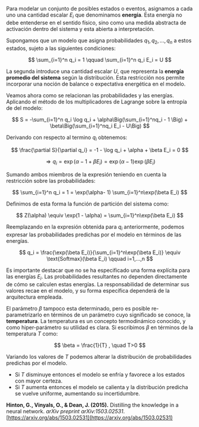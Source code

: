 
Para modelar un conjunto de posibles estados o eventos, asignamos a cada uno una cantidad escalar $E_i$ que denominamos **energía**. Esta energía no debe entenderse en el sentido físico, sino como una medida abstracta de activación dentro del sistema y esta abierta a interpretación. 

Supongamos que un modelo que asigna probabilidades $q_1, q_2, ..., q_n$ a estos estados, sujeto a las siguientes condiciones:

$$
\sum_{i=1}^n q_i = 1 \qquad \sum_{i=1}^n q_i E_i = U
$$

La segunda introduce una cantidad escalar $U$, que representa la **energía promedio del sistema** según la distribución. Esta restricción nos permite incorporar una noción de balance o expectativa energética en el modelo.

Veamos ahora como se relacionan las probabilidades y las energías. Aplicando el método de los multiplicadores de Lagrange sobre la entropía de del modelo:

$$
S = -\sum_{i=1}^n q_i \log q_i + \alpha\Big(\sum_{i=1}^nq_i - 1 \Big) + \beta\Big(\sum_{i=1}^nq_i E_i - U\Big) 
$$

Derivando con respecto al termino $q_i$ obtenemos:

$$
\frac{\partial S}{\partial q_i} = -1 - \log q_i +  \alpha + \beta E_i = 0
$$

$$
\Rightarrow q_i = \exp(\alpha - 1 + \beta E_i) = \exp(\alpha - 1)\exp(\beta E_i)
$$

Sumando ambos miembros de la expresión teniendo en cuenta la restricción sobre las probabilidades:

$$
\sum_{i=1}^n q_i = 1 = \exp(\alpha- 1) \sum_{i=1}^n\exp(\beta E_i)
$$

Definimos de esta forma la función de partición del sistema como:

$$
Z(\alpha) \equiv \exp(1 - \alpha) = \sum_{i=1}^n\exp(\beta E_i)
$$

Reemplazando en la expresión obtenida para $q_i$ anteriormente, podemos expresar las probabilidades predichas por el modelo en términos de las energías. 

$$
q_i = \frac{\exp(\beta E_i)}{\sum_{i=1}^n\exp(\beta E_i)} \equiv \text{Softmax}(\beta E_i)  \qquad i=1,...,n
$$

Es importante destacar que no se ha especificado una forma explícita para las energías $E_i$​. Las probabilidades resultantes no dependen directamente de cómo se calculen estas energías. La responsabilidad de determinar sus valores recae en el modelo, y su forma específica dependerá de la arquitectura empleada.

El parámetro $\beta$ tampoco esta determinado, pero es posible re-parametrizarlo en términos de un parámetro cuyo significado se conoce, la **temperatura**. La temperatura es un concepto termodinámico conocido, y como hiper-parámetro su utilidad es clara. Si escribimos $\beta$ en términos de la temperatura $T$ como: 

$$
\beta = \frac{1}{T} , \quad T>0
$$

Variando los valores de $T$ podemos alterar la distribución de probabilidades predichas por el modelo. 
- Si $T$ disminuye entonces el modelo se enfría y favorece a los estados con mayor certeza. 
- Si $T$ aumenta entonces el modelo se calienta y la distribución predicha se vuelve uniforme, aumentando su incertidumbre. 

**Hinton, G., Vinyals, O., & Dean, J. (2015).** Distilling the knowledge in a neural network. _arXiv preprint arXiv:1503.02531_. [https://arxiv.org/abs/1503.02531](https://arxiv.org/abs/1503.02531)